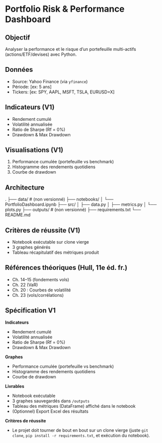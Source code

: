 # Portfolio Risk & Performance Dashboard

## Objectif
Analyser la performance et le risque d’un portefeuille multi-actifs (actions/ETF/devises) avec Python.

## Données
- Source: Yahoo Finance (via `yfinance`)
- Période: [ex: 5 ans]
- Tickers: [ex: SPY, AAPL, MSFT, TSLA, EURUSD=X]

## Indicateurs (V1)
- Rendement cumulé
- Volatilité annualisée
- Ratio de Sharpe (Rf = 0%)
- Drawdown & Max Drawdown

## Visualisations (V1)
1. Performance cumulée (portefeuille vs benchmark)
2. Histogramme des rendements quotidiens
3. Courbe de drawdown

## Architecture

.
├── data/         # (non versionné)
├── notebooks/
│   └── PortfolioDashboard.ipynb
├── src/
│   ├── data.py
│   ├── metrics.py
│   └── plots.py
├── outputs/      # (non versionné)
├── requirements.txt
└── README.md

## Critères de réussite (V1)
- Notebook exécutable sur clone vierge
- 3 graphes générés
- Tableau récapitulatif des métriques produit

## Références théoriques (Hull, 11e éd. fr.)
- Ch. 14–15 (fondements vols)
- Ch. 22 (VaR)
- Ch. 20 : Courbes de volatilité
- Ch. 23 (vols/corrélations)

## Spécification V1

**Indicateurs**  
- Rendement cumulé  
- Volatilité annualisée  
- Ratio de Sharpe (Rf = 0%)  
- Drawdown & Max Drawdown  

**Graphes**  
- Performance cumulée (portefeuille vs benchmark)  
- Histogramme des rendements quotidiens  
- Courbe de drawdown  

**Livrables**  
- Notebook exécutable  
- 3 graphes sauvegardés dans `/outputs`  
- Tableau des métriques (DataFrame) affiché dans le notebook  
- (Optionnel) Export Excel des résultats  

**Critères de réussite**  
- Le projet doit tourner de bout en bout sur un clone vierge (juste `git clone`, `pip install -r requirements.txt`, et exécution du notebook).
